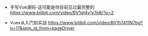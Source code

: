 - 手写Vue源码-这可能是你目前见过最完整的
https://www.bilibili.com/video/BV1qt4y1y7e8/?p=2


- Vuex从入门到实战
https://www.bilibili.com/video/BV1h7411N7bg?p=17&spm_id_from=pageDriver

